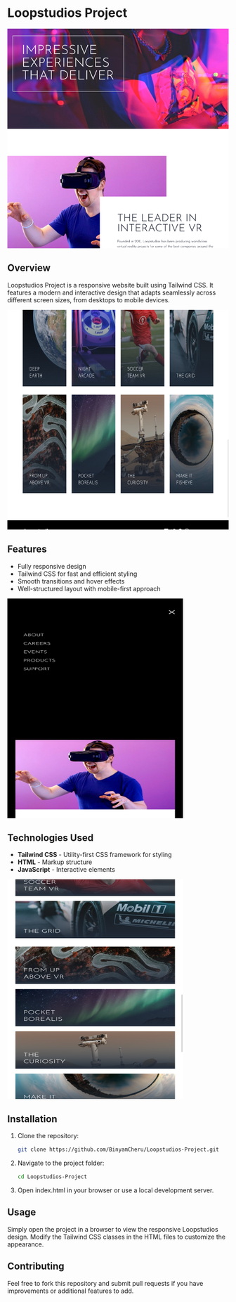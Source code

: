 # Loopstudios Project

<img src="https://github.com/BinyamCheru/Loopstudios-Project/blob/master/loopstudio%20desktop%20navbar.png" width="600" height="500" />

## Overview
Loopstudios Project is a responsive website built using Tailwind CSS. It features a modern and interactive design that adapts seamlessly across different screen sizes, from desktops to mobile devices.

<img src="https://github.com/BinyamCheru/Loopstudios-Project/blob/master/loopstudio%20desktop.png" width="600" height="500" />

## Features
- Fully responsive design
- Tailwind CSS for fast and efficient styling
- Smooth transitions and hover effects
- Well-structured layout with mobile-first approach

<img src="https://github.com/BinyamCheru/Loopstudios-Project/blob/master/loopstudio%20mobile%20navbar.png" width="400" height="500" />

## Technologies Used
- **Tailwind CSS** - Utility-first CSS framework for styling
- **HTML** - Markup structure
- **JavaScript** - Interactive elements

<img src="https://github.com/BinyamCheru/Loopstudios-Project/blob/master/loopstudio%20mobile.png" width="400" height="500" />

## Installation
1. Clone the repository:
   ```sh
   git clone https://github.com/BinyamCheru/Loopstudios-Project.git
2. Navigate to the project folder:
   ```sh
   cd Loopstudios-Project
3. Open index.html in your browser or use a local development server.

## Usage
Simply open the project in a browser to view the responsive Loopstudios design. Modify the Tailwind CSS classes in the HTML files to customize the appearance.

## Contributing
Feel free to fork this repository and submit pull requests if you have improvements or additional features to add.

